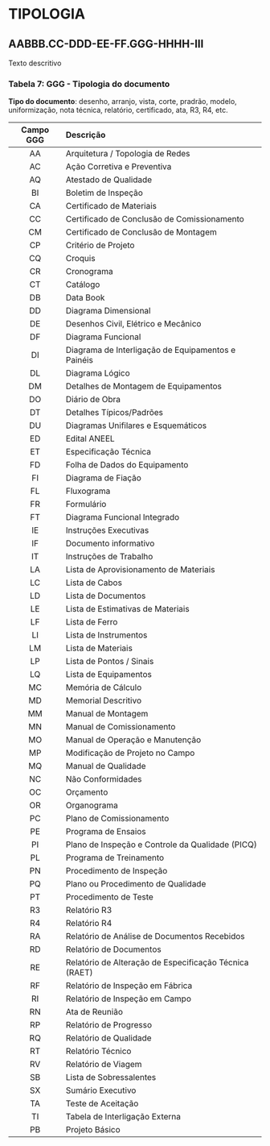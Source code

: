 # TIPOLOGIA

## AABBB.CC-DDD-EE-FF.**GGG**-HHHH-III

Texto descritivo

### **Tabela 7**: GGG - Tipologia do documento

**Tipo do documento**: desenho, arranjo, vista, corte, pradrão, modelo, uniformização, nota técnica, relatório, certificado, ata, R3, R4, etc.

| Campo GGG | Descrição                                              |
| :-------: | :----------------------------------------------------- |
|    AA     | Arquitetura / Topologia de Redes                       |
|    AC     | Ação Corretiva e Preventiva                            |
|    AQ     | Atestado de Qualidade                                  |
|    BI     | Boletim de Inspeção                                    |
|    CA     | Certificado de Materiais                               |
|    CC     | Certificado de Conclusão de Comissionamento            |
|    CM     | Certificado de Conclusão de Montagem                   |
|    CP     | Critério de Projeto                                    |
|    CQ     | Croquis                                                |
|    CR     | Cronograma                                             |
|    CT     | Catálogo                                               |
|    DB     | Data Book                                              |
|    DD     | Diagrama Dimensional                                   |
|    DE     | Desenhos Civil, Elétrico e Mecânico                    |
|    DF     | Diagrama Funcional                                     |
|    DI     | Diagrama de Interligação de Equipamentos e Painéis     |
|    DL     | Diagrama Lógico                                        |
|    DM     | Detalhes de Montagem de Equipamentos                   |
|    DO     | Diário de Obra                                         |
|    DT     | Detalhes Típicos/Padrões                               |
|    DU     | Diagramas Unifilares e Esquemáticos                    |
|    ED     | Edital ANEEL                                           |
|    ET     | Especificação Técnica                                  |
|    FD     | Folha de Dados do Equipamento                          |
|    FI     | Diagrama de Fiação                                     |
|    FL     | Fluxograma                                             |
|    FR     | Formulário                                             |
|    FT     | Diagrama Funcional Integrado                           |
|    IE     | Instruções Executivas                                  |
|    IF     | Documento informativo                                  |
|    IT     | Instruções de Trabalho                                 |
|    LA     | Lista de Aprovisionamento de Materiais                 |
|    LC     | Lista de Cabos                                         |
|    LD     | Lista de Documentos                                    |
|    LE     | Lista de Estimativas de Materiais                      |
|    LF     | Lista de Ferro                                         |
|    LI     | Lista de Instrumentos                                  |
|    LM     | Lista de Materiais                                     |
|    LP     | Lista de Pontos / Sinais                               |
|    LQ     | Lista de Equipamentos                                  |
|    MC     | Memória de Cálculo                                     |
|    MD     | Memorial Descritivo                                    |
|    MM     | Manual de Montagem                                     |
|    MN     | Manual de Comissionamento                              |
|    MO     | Manual de Operação e Manutenção                        |
|    MP     | Modificação de Projeto no Campo                        |
|    MQ     | Manual de Qualidade                                    |
|    NC     | Não Conformidades                                      |
|    OC     | Orçamento                                              |
|    OR     | Organograma                                            |
|    PC     | Plano de Comissionamento                               |
|    PE     | Programa de Ensaios                                    |
|    PI     | Plano de Inspeção e Controle da Qualidade (PICQ)       |
|    PL     | Programa de Treinamento                                |
|    PN     | Procedimento de Inspeção                               |
|    PQ     | Plano ou Procedimento de Qualidade                     |
|    PT     | Procedimento de Teste                                  |
|    R3     | Relatório R3                                           |
|    R4     | Relatório R4                                           |
|    RA     | Relatório de Análise de Documentos Recebidos           |
|    RD     | Relatório de Documentos                                |
|    RE     | Relatório de Alteração de Especificação Técnica (RAET) |
|    RF     | Relatório de Inspeção em Fábrica                       |
|    RI     | Relatório de Inspeção em Campo                         |
|    RN     | Ata de Reunião                                         |
|    RP     | Relatório de Progresso                                 |
|    RQ     | Relatório de Qualidade                                 |
|    RT     | Relatório Técnico                                      |
|    RV     | Relatório de Viagem                                    |
|    SB     | Lista de Sobressalentes                                |
|    SX     | Sumário Executivo                                      |
|    TA     | Teste de Aceitação                                     |
|    TI     | Tabela de Interligação Externa                         |
|    PB     | Projeto Básico                                         |